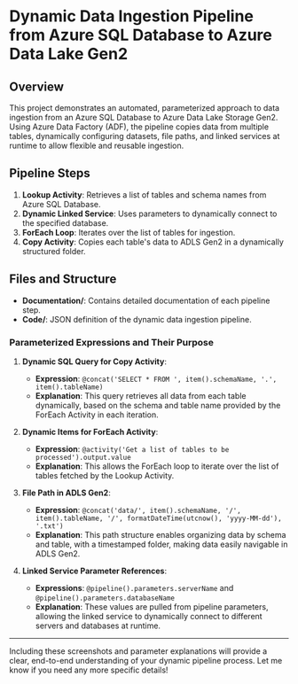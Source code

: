 # Dynamic Data Ingestion Pipeline from Azure SQL Database to Azure Data Lake Gen2

## Overview
This project demonstrates an automated, parameterized approach to data ingestion from an Azure SQL Database to Azure Data Lake Storage Gen2. Using Azure Data Factory (ADF), the pipeline copies data from multiple tables, dynamically configuring datasets, file paths, and linked services at runtime to allow flexible and reusable ingestion.

## Pipeline Steps
1. **Lookup Activity**: Retrieves a list of tables and schema names from Azure SQL Database.
2. **Dynamic Linked Service**: Uses parameters to dynamically connect to the specified database.
3. **ForEach Loop**: Iterates over the list of tables for ingestion.
4. **Copy Activity**: Copies each table's data to ADLS Gen2 in a dynamically structured folder.

## Files and Structure
- **Documentation/**: Contains detailed documentation of each pipeline step.
- **Code/**: JSON definition of the dynamic data ingestion pipeline.


### Parameterized Expressions and Their Purpose

1. **Dynamic SQL Query for Copy Activity**:
   - **Expression**: `@concat('SELECT * FROM ', item().schemaName, '.', item().tableName)`
   - **Explanation**: This query retrieves all data from each table dynamically, based on the schema and table name provided by the ForEach Activity in each iteration.

2. **Dynamic Items for ForEach Activity**:
   - **Expression**: `@activity('Get a list of tables to be processed').output.value`
   - **Explanation**: This allows the ForEach loop to iterate over the list of tables fetched by the Lookup Activity.

3. **File Path in ADLS Gen2**:
   - **Expression**: `@concat('data/', item().schemaName, '/', item().tableName, '/', formatDateTime(utcnow(), 'yyyy-MM-dd'), '.txt')`
   - **Explanation**: This path structure enables organizing data by schema and table, with a timestamped folder, making data easily navigable in ADLS Gen2.

4. **Linked Service Parameter References**:
   - **Expressions**: `@pipeline().parameters.serverName` and `@pipeline().parameters.databaseName`
   - **Explanation**: These values are pulled from pipeline parameters, allowing the linked service to dynamically connect to different servers and databases at runtime.

---

Including these screenshots and parameter explanations will provide a clear, end-to-end understanding of your dynamic pipeline process. Let me know if you need any more specific details!

